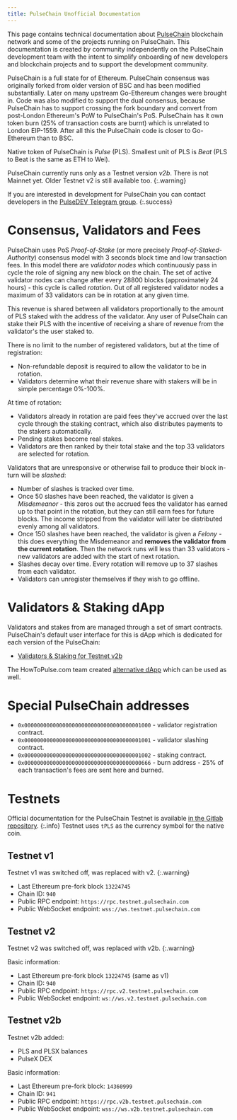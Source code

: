 ```yaml
---
title: PulseChain Unofficial Documentation
---
```


This page contains technical documentation about [PulseChain](https://www.pulsechain.com/) blockchain network and some of the projects running on PulseChain.
This documentation is created by community independently on the PulseChain development team with the intent to simplify onboarding of new developers and blockchain projects and to support the development community.


PulseChain is a full state for of Ethereum. PulseChain consensus was originally forked from older version of BSC and has been modified substantially. Later on many upstream Go-Ethereum changes were brought in. Code was also modified to support the dual consensus, because PulseChain has to support crossing the fork boundary and convert from post-London Ethereum's PoW to PulseChain's PoS. PulseChain has it own token burn (25% of transaction costs are burnt) which is unrelated to London EIP-1559. After all this the PulseChain code is closer to Go-Ethereum than to BSC.

Native token of PulseChain is _Pulse_ (PLS). Smallest unit of PLS is _Beat_ (PLS to Beat is the same as ETH to Wei).

PulseChain currently runs only as a Testnet version *v2b*. There is not Mainnet yet. Older Testnet v2 is still available too.
{:.warning}

If you are interested in development for PulseChain you can contact developers in the [PulseDEV Telegram group](https://t.me/PulseDEV).
{:.success}

# Consensus, Validators and Fees

PulseChain uses PoS _Proof-of-Stake_ (or more precisely _Proof-of-Staked-Authority_) consensus model with 3 seconds block time and low transaction fees. In this model there are _validator nodes_ which continuously pass in cycle the role of signing any new block on the chain. The set of active validator nodes can change after every 28800 blocks (approximately 24 hours) - this cycle is called _rotation_. Out of all registered validator nodes a maximum of 33 validators can be in rotation at any given time. 

This revenue is shared between all validators <!-- TODO: when this happens? --> proportionally to the amount of PLS staked with the address of the validator. Any user of PulseChain can stake their PLS with the incentive of receiving a share of revenue from the validator's the user staked to.

There is no limit to the number of registered validators, but at the time of registration:
- Non-refundable deposit is required to allow the validator to be in rotation.
- Validators determine what their revenue share with stakers will be in simple percentage 0%-100%.

At time of rotation:
- Validators already in rotation are paid fees they've accrued over the last cycle through the staking contract, which also distributes payments to the stakers automatically.
- Pending stakes become real stakes.
- Validators are then ranked by their total stake and the top 33 validators are selected for rotation.

Validators that are unresponsive or otherwise fail to produce their block in-turn will be _slashed_:
- Number of slashes is tracked over time.
- Once 50 slashes have been reached, the validator is given a _Misdemeanor_ - this zeros out the accrued fees the validator has earned up to that point in the rotation, but they can still earn fees for future blocks. The income stripped from the validator will later be distributed evenly among all validators. <!-- TODO: really all or top 33? -->
- Once 150 slashes have been reached, the validator is given a _Felony_ - this does everything the Misdemeanor and **removes the validator from the current rotation**. Then the network runs will less than 33 validators - new validators are added with the start of next rotation.
- Slashes decay over time. Every rotation will remove up to 37 slashes from each validator. <!-- TODO: is Misdemeanor or Felony every decreased? -->
- Validators can unregister themselves if they wish to go offline.



# Validators & Staking dApp

Validators and stakes from are managed through a set of smart contracts. PulseChain's default user interface for this is dApp which is dedicated for each version of the PulseChain:
- [Validators & Staking for Testnet v2b](https://stake.v2b.testnet.pulsechain.com/)

The HowToPulse.com team created [alternative dApp]() which can be used as well.

# Special PulseChain addresses
- `0x0000000000000000000000000000000000001000` - validator registration contract.
- `0x0000000000000000000000000000000000001001` - validator slashing contract.
- `0x0000000000000000000000000000000000001002` - staking contract.
- `0x0000000000000000000000000000000000000666` - burn address - 25% of each transaction's fees are sent here and burned.

# Testnets

Official documentation for the PulseChain Testnet is available [in the Gitlab repository](https://gitlab.com/pulsechaincom/pulsechain-testnet).
{:.info}
Testnet uses `tPLS` as the currency symbol for the native coin.

## Testnet v1

Testnet v1 was switched off, was replaced with v2.
{:.warning}

- Last Ethereum pre-fork block `13224745`
- Chain ID: `940`
- Public RPC endpoint: `https://rpc.testnet.pulsechain.com`
- Public WebSocket endpoint: `wss://ws.testnet.pulsechain.com`

## Testnet v2

Testnet v2 was switched off, was replaced with v2b.
{:.warning}

Basic information:
- Last Ethereum pre-fork block `13224745` (same as v1)
- Chain ID: `940`
- Public RPC endpoint: `https://rpc.v2.testnet.pulsechain.com`
- Public WebSocket endpoint: `ws://ws.v2.testnet.pulsechain.com`

## Testnet v2b

Testnet v2b added:
- PLS and PLSX balances
- PulseX DEX

Basic information:
- Last Ethereum pre-fork block: `14360999`
- Chain ID: `941`
- Public RPC endpoint: `https://rpc.v2b.testnet.pulsechain.com`
- Public WebSocket endpoint: `wss://ws.v2b.testnet.pulsechain.com`

